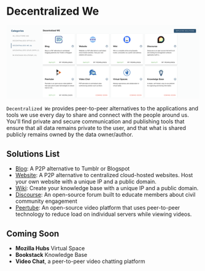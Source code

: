 # Decentralized We

![](img/evdc_mktplace_we.png)

`Decentralized We` provides peer-to-peer alternatives to the applications and tools we use every day to share and connect with the people around us. You'll find private and secure communication and publishing tools that ensure that all data remains private to the user, and that what is shared publicly remains owned by the data owner/author. 

## Solutions List

- [Blog](evdc_blog): A P2P alternative to Tumblr or Blogspot
- [Website](evdc_website): A P2P alternative to centralized cloud-hosted websites. Host your own website with a unique IP and a public domain.
- [Wiki](evdc_wiki): Create your knowledge base with a unique IP and a public domain.
- [Discourse](evdc_discourse): An open-source forum built to educate members about civil community engagement
- [Peertube](evdc_peertube): An open-source video platform that uses peer-to-peer technology to reduce load on individual servers while viewing videos.

## Coming Soon

- __Mozilla Hubs__ Virtual Space 
- __Bookstack__ Knowledge Base
- __Video Chat__, a peer-to-peer video chatting platform 
